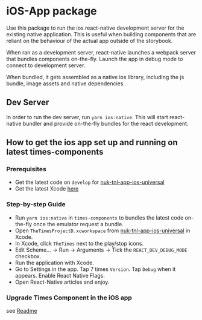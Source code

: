 # iOS-App package

Use this package to run the ios react-native development server for the
existing native application. This is useful when building components that are reliant on the
behaviour of the actual app outside of the storybook.

When ran as a development server, react-native launches a webpack server that bundles
components on-the-fly. Launch the app in debug mode to connect to development
server.

When bundled, it gets assembled as a native ios library, including the js
bundle, image assets and native dependencies.

## Dev Server

In order to run the dev server, run `yarn ios:native`. This will start react-native bundler and provide
on-the-fly bundles for the react development.

## How to get the ios app set up and running on latest times-components

### Prerequisites

- Get the latest code on `develop` for [nuk-tnl-app-ios-universal](https://github.com/newsuk/nuk-tnl-app-ios-universal)
- Get the latest Xcode [here](https://developer.apple.com/xcode/)

### Step-by-step Guide

- Run `yarn ios:native` in `times-components` to bundles the latest code on-the-fly once the emulator request a bundle.
- Open `TheTimesProjectD.xcworkspace` from [nuk-tnl-app-ios-universal](https://github.com/newsuk/nuk-tnl-app-ios-universal) in Xcode.
- In Xcode, click `TheTimes` next to the play/stop icons.
- Edit Scheme... -> Run -> Arguments -> Tick the `REACT_DEV_DEBUG_MODE` checkbox.
- Run the application with Xcode.
- Go to Settings in the app. Tap 7 times `Version`. Tap `Debug` when it appears. Enable React Native Flags.
- Open React-Native articles and enjoy.

### Upgrade Times Component in the iOS app

see [Readme](https://github.com/newsuk/nuk-tnl-app-ios-universal/blob/develop/README.md)

